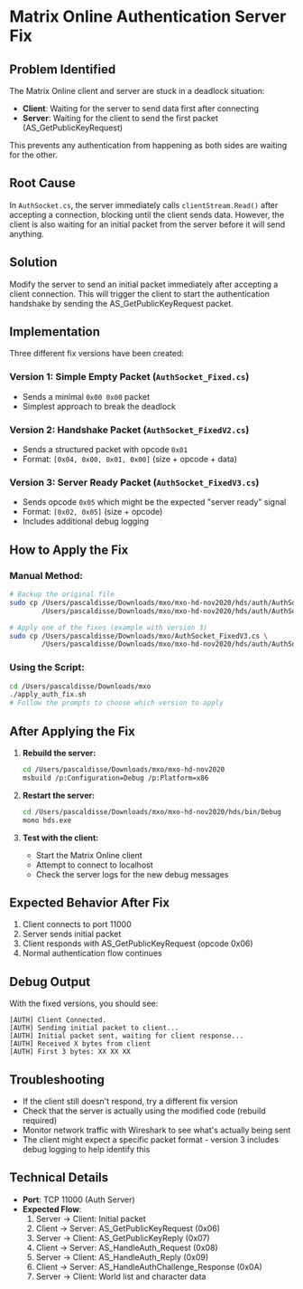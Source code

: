 # Matrix Online Authentication Server Fix

## Problem Identified
The Matrix Online client and server are stuck in a deadlock situation:
- **Client**: Waiting for the server to send data first after connecting
- **Server**: Waiting for the client to send the first packet (AS_GetPublicKeyRequest)

This prevents any authentication from happening as both sides are waiting for the other.

## Root Cause
In `AuthSocket.cs`, the server immediately calls `clientStream.Read()` after accepting a connection, blocking until the client sends data. However, the client is also waiting for an initial packet from the server before it will send anything.

## Solution
Modify the server to send an initial packet immediately after accepting a client connection. This will trigger the client to start the authentication handshake by sending the AS_GetPublicKeyRequest packet.

## Implementation
Three different fix versions have been created:

### Version 1: Simple Empty Packet (`AuthSocket_Fixed.cs`)
- Sends a minimal `0x00 0x00` packet
- Simplest approach to break the deadlock

### Version 2: Handshake Packet (`AuthSocket_FixedV2.cs`)
- Sends a structured packet with opcode `0x01`
- Format: `[0x04, 0x00, 0x01, 0x00]` (size + opcode + data)

### Version 3: Server Ready Packet (`AuthSocket_FixedV3.cs`)
- Sends opcode `0x05` which might be the expected "server ready" signal
- Format: `[0x02, 0x05]` (size + opcode)
- Includes additional debug logging

## How to Apply the Fix

### Manual Method:
```bash
# Backup the original file
sudo cp /Users/pascaldisse/Downloads/mxo/mxo-hd-nov2020/hds/auth/AuthSocket.cs \
        /Users/pascaldisse/Downloads/mxo/mxo-hd-nov2020/hds/auth/AuthSocket.cs.backup

# Apply one of the fixes (example with version 3)
sudo cp /Users/pascaldisse/Downloads/mxo/AuthSocket_FixedV3.cs \
        /Users/pascaldisse/Downloads/mxo/mxo-hd-nov2020/hds/auth/AuthSocket.cs
```

### Using the Script:
```bash
cd /Users/pascaldisse/Downloads/mxo
./apply_auth_fix.sh
# Follow the prompts to choose which version to apply
```

## After Applying the Fix

1. **Rebuild the server:**
   ```bash
   cd /Users/pascaldisse/Downloads/mxo/mxo-hd-nov2020
   msbuild /p:Configuration=Debug /p:Platform=x86
   ```

2. **Restart the server:**
   ```bash
   cd /Users/pascaldisse/Downloads/mxo/mxo-hd-nov2020/hds/bin/Debug
   mono hds.exe
   ```

3. **Test with the client:**
   - Start the Matrix Online client
   - Attempt to connect to localhost
   - Check the server logs for the new debug messages

## Expected Behavior After Fix
1. Client connects to port 11000
2. Server sends initial packet
3. Client responds with AS_GetPublicKeyRequest (opcode 0x06)
4. Normal authentication flow continues

## Debug Output
With the fixed versions, you should see:
```
[AUTH] Client Connected.
[AUTH] Sending initial packet to client...
[AUTH] Initial packet sent, waiting for client response...
[AUTH] Received X bytes from client
[AUTH] First 3 bytes: XX XX XX
```

## Troubleshooting
- If the client still doesn't respond, try a different fix version
- Check that the server is actually using the modified code (rebuild required)
- Monitor network traffic with Wireshark to see what's actually being sent
- The client might expect a specific packet format - version 3 includes debug logging to help identify this

## Technical Details
- **Port**: TCP 11000 (Auth Server)
- **Expected Flow**: 
  1. Server → Client: Initial packet
  2. Client → Server: AS_GetPublicKeyRequest (0x06)
  3. Server → Client: AS_GetPublicKeyReply (0x07)
  4. Client → Server: AS_HandleAuth_Request (0x08)
  5. Server → Client: AS_HandleAuth_Reply (0x09)
  6. Client → Server: AS_HandleAuthChallenge_Response (0x0A)
  7. Server → Client: World list and character data